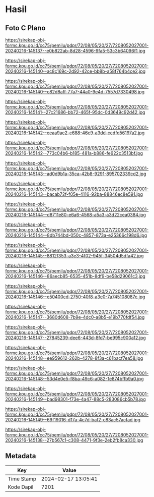 # Hasil

## Foto C Plano

https://sirekap-obj-formc.kpu.go.id/cc75/pemilu/pdpr/72/08/05/20/27/7208052027001-20240216-145137--e0b822ab-8d28-4596-9fa5-53c3b64096f1.jpg

https://sirekap-obj-formc.kpu.go.id/cc75/pemilu/pdpr/72/08/05/20/27/7208052027001-20240216-145140--ac8c169c-2d92-42ce-bb8b-a58f764b4ce2.jpg

https://sirekap-obj-formc.kpu.go.id/cc75/pemilu/pdpr/72/08/05/20/27/7208052027001-20240216-145140--c82d8aff-77a7-44a0-9e4d-7557d7330498.jpg

https://sirekap-obj-formc.kpu.go.id/cc75/pemilu/pdpr/72/08/05/20/27/7208052027001-20240216-145141--27c21686-bb72-465f-95dc-0d3649c92d42.jpg

https://sirekap-obj-formc.kpu.go.id/cc75/pemilu/pdpr/72/08/05/20/27/7208052027001-20240216-145142--eeaa9ae2-c688-46c9-a3dd-ccdfd56197a2.jpg

https://sirekap-obj-formc.kpu.go.id/cc75/pemilu/pdpr/72/08/05/20/27/7208052027001-20240216-145142--773c04b6-b185-481a-b886-fe622c3513bf.jpg

https://sirekap-obj-formc.kpu.go.id/cc75/pemilu/pdpr/72/08/05/20/27/7208052027001-20240216-145143--ad0d9b1a-35ca-42b8-9291-895702339cd2.jpg

https://sirekap-obj-formc.kpu.go.id/cc75/pemilu/pdpr/72/08/05/20/27/7208052027001-20240216-145143--bacab72f-f05e-4116-92ba-88846ec8e591.jpg

https://sirekap-obj-formc.kpu.go.id/cc75/pemilu/pdpr/72/08/05/20/27/7208052027001-20240216-145144--d8711e80-e6a6-4568-a5a3-a3d22cea0384.jpg

https://sirekap-obj-formc.kpu.go.id/cc75/pemilu/pdpr/72/08/05/20/27/7208052027001-20240216-145144--8db744bd-050c-4857-873a-e25366c198d6.jpg

https://sirekap-obj-formc.kpu.go.id/cc75/pemilu/pdpr/72/08/05/20/27/7208052027001-20240216-145145--8812f353-a3e3-4f02-945f-34504d5dfa42.jpg

https://sirekap-obj-formc.kpu.go.id/cc75/pemilu/pdpr/72/08/05/20/27/7208052027001-20240216-145146--86aecb85-6535-451b-8df9-be58d29061c3.jpg

https://sirekap-obj-formc.kpu.go.id/cc75/pemilu/pdpr/72/08/05/20/27/7208052027001-20240216-145146--e50400cd-2750-40f8-a3e0-7a745108087c.jpg

https://sirekap-obj-formc.kpu.go.id/cc75/pemilu/pdpr/72/08/05/20/27/7208052027001-20240216-145147--3680d608-7b9e-4dc0-a8b5-e19b770fdf54.jpg

https://sirekap-obj-formc.kpu.go.id/cc75/pemilu/pdpr/72/08/05/20/27/7208052027001-20240216-145147--27845239-dee6-443d-8fd7-be995c900a12.jpg

https://sirekap-obj-formc.kpu.go.id/cc75/pemilu/pdpr/72/08/05/20/27/7208052027001-20240216-145148--ee959612-262b-4278-8f3a-c61bacf7ea58.jpg

https://sirekap-obj-formc.kpu.go.id/cc75/pemilu/pdpr/72/08/05/20/27/7208052027001-20240216-145148--53d4e0e5-f8ba-49c6-a082-1e874bffb9a0.jpg

https://sirekap-obj-formc.kpu.go.id/cc75/pemilu/pdpr/72/08/05/20/27/7208052027001-20240216-145149--bad98301-f73e-4a47-88c5-283086cb5b78.jpg

https://sirekap-obj-formc.kpu.go.id/cc75/pemilu/pdpr/72/08/05/20/27/7208052027001-20240216-145149--69f19016-d17a-4c7d-baf2-c83ac57acfad.jpg

https://sirekap-obj-formc.kpu.go.id/cc75/pemilu/pdpr/72/08/05/20/27/7208052027001-20240216-145138--27b567c1-c308-4471-9f3e-2eb2fb8ca330.jpg


## Metadata

| Key        | Value               |
| ---------- | ------------------- |
| Time Stamp | 2024-02-17 13:05:41 |
| Kode Dapil | 7201                |



